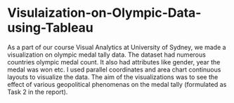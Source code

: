 # Visulaization-on-Olympic-Data-using-Tableau
As a part of our course Visual Analytics at University of Sydney, we made a visualization on olympic medal tally data. The dataset had numerous countries olympic medal count. It also had attributes like gender, year the medal was won etc. I used parallel coordinates and area chart continuous layouts to visualize the data. The aim of the visualizations was to see the effect of various geopolitical phenomenas on the medal tally (formulated as Task 2 in the report).
